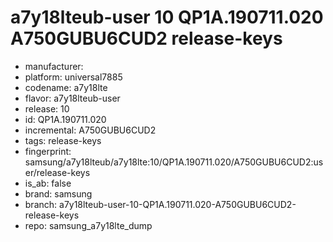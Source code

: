 # a7y18lteub-user 10 QP1A.190711.020 A750GUBU6CUD2 release-keys
- manufacturer: 
- platform: universal7885
- codename: a7y18lte
- flavor: a7y18lteub-user
- release: 10
- id: QP1A.190711.020
- incremental: A750GUBU6CUD2
- tags: release-keys
- fingerprint: samsung/a7y18lteub/a7y18lte:10/QP1A.190711.020/A750GUBU6CUD2:user/release-keys
- is_ab: false
- brand: samsung
- branch: a7y18lteub-user-10-QP1A.190711.020-A750GUBU6CUD2-release-keys
- repo: samsung_a7y18lte_dump
